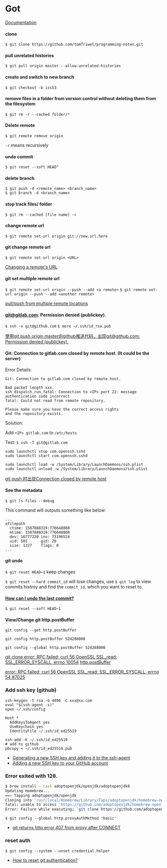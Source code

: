 # Got

[Documentation](https://git-scm.com/doc)

#### clone
`$ git clone https://github.com/tomfriwel/programming-notes.git`

#### pull unrelated histories
`$ git pull origin master --allow-unrelated-histories`

#### create and switch to new branch
`$ git checkout -b iss53`

#### remove files in a folder from version control without deleting them from the filesystem

`$ git rm -r --cached folder/*`

#### Delete remote

`$ git remote remove origin`

`-r` means recursively

#### undo commit

`$ git reset --soft HEAD^`

#### delete branch

[](https://stackoverflow.com/questions/2003505/how-do-i-delete-a-git-branch-both-locally-and-remotely)

```
$ git push -d <remote_name> <branch_name>
$ git branch -d <branch_name>
```

#### stop track files/ folder

`$ git rm --cached [file name] -r`

#### change remote url

`$ git remote set-url origin git://new.url.here`

#### git change remote url

`$ git remote set-url origin <URL>`

[Changing a remote's URL](https://help.github.com/articles/changing-a-remote-s-url/)

#### git set multiple remote url

`$ git remote set-url origin --push --add <a remote>`
`$ git remote set-url origin --push --add <another remote>`

[pull/push from multiple remote locations](https://stackoverflow.com/questions/849308/pull-push-from-multiple-remote-locations)

#### git@gitlab.com: Permission denied (publickey).

`$ ssh -v git@github.com`
`$ more ~/.ssh/id_rsa.pub`

[使用git push origin master向github推送代码，出现git@github.com: Permission denied (publickey).](https://blog.csdn.net/yjk13703623757/article/details/87882294)

#### Git: Connection to gitlab.com closed by remote host. (It could be the server)

Error Details:

```
Git: Connection to gitlab.com closed by remote host.
```

```
Bad packet length xxx.
ssh_dispatch_run_fatal: Connection to <IP> port 22: message authentication code incorrect
fatal: Could not read from remote repository.

Please make sure you have the correct access rights
and the repository exists.
```

Solution:

Add `<IP> gitlab.com` to `/etc/hosts`

Test: `$ ssh -T git@gitlab.com`

```
sudo launchctl stop com.openssh.sshd
sudo launchctl start com.openssh.sshd

sudo launchctl load -w /System/Library/LaunchDaemons/ssh.plist
sudo launchctl unload -w /System/Library/LaunchDaemons/ssh.plist
```

[git push 时出现Connection closed by remote host](https://blog.csdn.net/qq_27633421/article/details/78343091)

#### See the metadata

`$ git ls-files --debug`

This command will outputs something like below:
```
...
afilepath
  ctime: 1587888319:776648808
  mtime: 1587888319:776648808
  dev: 16777220 ino: 73196524
  uid: 501      gid: 20
  size: 1227    flags: 0
...
```

#### git undo

`$ git reset HEAD~1` keep changes

`$ git reset --hard commit_id` will lose changes, use `$ git log` to view commits histroy and find the `commit_id`, which you want to reset to.

#### [How can I undo the last commit?](https://www.git-tower.com/learn/git/faq/undo-last-commit/)

`$ git reset --soft HEAD~1`

#### View/Change git http.postBuffer

```shell
git config --get http.postBuffer

git config http.postBuffer 524288000

git config --global http.postBuffer 524288000
```
[git clone error: RPC failed; curl 56 OpenSSL SSL_read: SSL_ERROR_SYSCALL, errno 10054](https://stackoverflow.com/a/49728862/6279975)
[http.postBuffer](https://git-scm.com/docs/git-config#Documentation/git-config.txt-httppostBuffer)

[error: RPC failed; curl 56 OpenSSL SSL_read: SSL_ERROR_SYSCALL, errno 54 #7025](https://github.com/CocoaPods/CocoaPods/issues/7025)

### Add ssh key (github)

```shell
ssh-keygen -t rsa -b 4096 -C xxx@xx.com
eval "$(ssh-agent -s)"
open ~/.ssh/config
```

```config
Host *
  AddKeysToAgent yes
  UseKeychain yes
  IdentityFile ~/.ssh/id_ed25519
```

```ssh
ssh-add -K ~/.ssh/id_ed25519
# add to github
pbcopy < ~/.ssh/id_ed25519.pub
```

- [Generating a new SSH key and adding it to the ssh-agent](https://docs.github.com/en/free-pro-team@latest/github/authenticating-to-github/generating-a-new-ssh-key-and-adding-it-to-the-ssh-agent)
- [Adding a new SSH key to your GitHub account](https://docs.github.com/en/free-pro-team@latest/github/authenticating-to-github/adding-a-new-ssh-key-to-your-github-account)

### Error exited with 128.

```sh
$ brew install --cask adoptopenjdk/openjdk/adoptopenjdk8                     
Updating Homebrew...
==> Tapping adoptopenjdk/openjdk
Cloning into '/usr/local/Homebrew/Library/Taps/adoptopenjdk/homebrew-openjdk'...
fatal: unable to access 'https://github.com/adoptopenjdk/homebrew-openjdk/': Could not resolve proxy: proxiURL
Error: Failure while executing; `git clone https://github.com/adoptopenjdk/homebrew-openjdk /usr/local/Homebrew/Library/Taps/adoptopenjdk/homebrew-openjdk` exited with 128.
```

`$ git config --global http.proxyAuthMethod 'basic'`

- [git returns http error 407 from proxy after CONNECT](https://stackoverflow.com/a/53956231/6279975)

### reset auth

`$ git config --system --unset credential.helper`

- [How to reset git authentication?](https://stackoverflow.com/questions/51581582/how-to-reset-git-authentication)